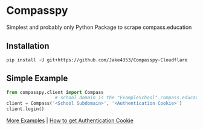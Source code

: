 # Compasspy
Simplest and probably only Python Package to scrape compass.education

## Installation
```
pip install -U git+https://github.com/Jake4353/Compasspy-Cloudflare
```  
## Simple Example
```py
from compasspy.client import Compass
                  # school domain is the "ExampleSchool".compass.education
client = Compass('<School Subdomain>', '<Authentication Cookie>')
client.login()
```
[More Examples](/examples) | [How to get Authentication Cookie](/examples/cookie.md)
